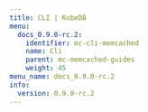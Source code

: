 ```yaml
---
title: CLI | KubeDB
menu:
  docs_0.9.0-rc.2:
    identifier: mc-cli-memcached
    name: Cli
    parent: mc-memcached-guides
    weight: 45
menu_name: docs_0.9.0-rc.2
info:
  version: 0.9.0-rc.2
---
```



